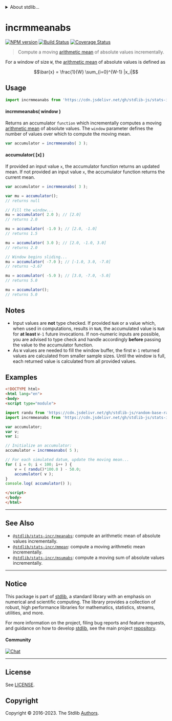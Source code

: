 <!--

@license Apache-2.0

Copyright (c) 2018 The Stdlib Authors.

Licensed under the Apache License, Version 2.0 (the "License");
you may not use this file except in compliance with the License.
You may obtain a copy of the License at

   http://www.apache.org/licenses/LICENSE-2.0

Unless required by applicable law or agreed to in writing, software
distributed under the License is distributed on an "AS IS" BASIS,
WITHOUT WARRANTIES OR CONDITIONS OF ANY KIND, either express or implied.
See the License for the specific language governing permissions and
limitations under the License.

-->


<details>
  <summary>
    About stdlib...
  </summary>
  <p>We believe in a future in which the web is a preferred environment for numerical computation. To help realize this future, we've built stdlib. stdlib is a standard library, with an emphasis on numerical and scientific computation, written in JavaScript (and C) for execution in browsers and in Node.js.</p>
  <p>The library is fully decomposable, being architected in such a way that you can swap out and mix and match APIs and functionality to cater to your exact preferences and use cases.</p>
  <p>When you use stdlib, you can be absolutely certain that you are using the most thorough, rigorous, well-written, studied, documented, tested, measured, and high-quality code out there.</p>
  <p>To join us in bringing numerical computing to the web, get started by checking us out on <a href="https://github.com/stdlib-js/stdlib">GitHub</a>, and please consider <a href="https://opencollective.com/stdlib">financially supporting stdlib</a>. We greatly appreciate your continued support!</p>
</details>

# incrmmeanabs

[![NPM version][npm-image]][npm-url] [![Build Status][test-image]][test-url] [![Coverage Status][coverage-image]][coverage-url] <!-- [![dependencies][dependencies-image]][dependencies-url] -->

> Compute a moving [arithmetic mean][arithmetic-mean] of absolute values incrementally.

<section class="intro">

For a window of size `W`, the [arithmetic mean][arithmetic-mean] of absolute values is defined as

<!-- <equation class="equation" label="eq:arithmetic_mean_absolute_values" align="center" raw="\bar{x} = \frac{1}{W} \sum_{i=0}^{W-1} |x_i|" alt="Equation for the arithmetic mean of absolute values."> -->

```math
\bar{x} = \frac{1}{W} \sum_{i=0}^{W-1} |x_i|
```

<!-- <div class="equation" align="center" data-raw-text="\bar{x} = \frac{1}{W} \sum_{i=0}^{W-1} |x_i|" data-equation="eq:arithmetic_mean_absolute_values">
    <img src="https://cdn.jsdelivr.net/gh/stdlib-js/stdlib@320a89534d4f59b82d162f31e968222555dae2f7/lib/node_modules/@stdlib/stats/incr/mmeanabs/docs/img/equation_arithmetic_mean_absolute_values.svg" alt="Equation for the arithmetic mean of absolute values.">
    <br>
</div> -->

<!-- </equation> -->

</section>

<!-- /.intro -->



<section class="usage">

## Usage

```javascript
import incrmmeanabs from 'https://cdn.jsdelivr.net/gh/stdlib-js/stats-incr-mmeanabs@v0.1.0-esm/index.mjs';
```

#### incrmmeanabs( window )

Returns an accumulator `function` which incrementally computes a moving [arithmetic mean][arithmetic-mean] of absolute values. The `window` parameter defines the number of values over which to compute the moving mean.

```javascript
var accumulator = incrmmeanabs( 3 );
```

#### accumulator( \[x] )

If provided an input value `x`, the accumulator function returns an updated mean. If not provided an input value `x`, the accumulator function returns the current mean.

```javascript
var accumulator = incrmmeanabs( 3 );

var mu = accumulator();
// returns null

// Fill the window...
mu = accumulator( 2.0 ); // [2.0]
// returns 2.0

mu = accumulator( -1.0 ); // [2.0, -1.0]
// returns 1.5

mu = accumulator( 3.0 ); // [2.0, -1.0, 3.0]
// returns 2.0

// Window begins sliding...
mu = accumulator( -7.0 ); // [-1.0, 3.0, -7.0]
// returns ~3.67

mu = accumulator( -5.0 ); // [3.0, -7.0, -5.0]
// returns 5.0

mu = accumulator();
// returns 5.0
```

</section>

<!-- /.usage -->

<section class="notes">

## Notes

-   Input values are **not** type checked. If provided `NaN` or a value which, when used in computations, results in `NaN`, the accumulated value is `NaN` for **at least** `W-1` future invocations. If non-numeric inputs are possible, you are advised to type check and handle accordingly **before** passing the value to the accumulator function.
-   As `W` values are needed to fill the window buffer, the first `W-1` returned values are calculated from smaller sample sizes. Until the window is full, each returned value is calculated from all provided values.

</section>

<!-- /.notes -->

<section class="examples">

## Examples

<!-- eslint no-undef: "error" -->

```html
<!DOCTYPE html>
<html lang="en">
<body>
<script type="module">

import randu from 'https://cdn.jsdelivr.net/gh/stdlib-js/random-base-randu@esm/index.mjs';
import incrmmeanabs from 'https://cdn.jsdelivr.net/gh/stdlib-js/stats-incr-mmeanabs@v0.1.0-esm/index.mjs';

var accumulator;
var v;
var i;

// Initialize an accumulator:
accumulator = incrmmeanabs( 5 );

// For each simulated datum, update the moving mean...
for ( i = 0; i < 100; i++ ) {
    v = ( randu()*100.0 ) - 50.0;
    accumulator( v );
}
console.log( accumulator() );

</script>
</body>
</html>
```

</section>

<!-- /.examples -->

<!-- Section for related `stdlib` packages. Do not manually edit this section, as it is automatically populated. -->

<section class="related">

* * *

## See Also

-   <span class="package-name">[`@stdlib/stats-incr/meanabs`][@stdlib/stats/incr/meanabs]</span><span class="delimiter">: </span><span class="description">compute an arithmetic mean of absolute values incrementally.</span>
-   <span class="package-name">[`@stdlib/stats-incr/mmean`][@stdlib/stats/incr/mmean]</span><span class="delimiter">: </span><span class="description">compute a moving arithmetic mean incrementally.</span>
-   <span class="package-name">[`@stdlib/stats-incr/msumabs`][@stdlib/stats/incr/msumabs]</span><span class="delimiter">: </span><span class="description">compute a moving sum of absolute values incrementally.</span>

</section>

<!-- /.related -->

<!-- Section for all links. Make sure to keep an empty line after the `section` element and another before the `/section` close. -->


<section class="main-repo" >

* * *

## Notice

This package is part of [stdlib][stdlib], a standard library with an emphasis on numerical and scientific computing. The library provides a collection of robust, high performance libraries for mathematics, statistics, streams, utilities, and more.

For more information on the project, filing bug reports and feature requests, and guidance on how to develop [stdlib][stdlib], see the main project [repository][stdlib].

#### Community

[![Chat][chat-image]][chat-url]

---

## License

See [LICENSE][stdlib-license].


## Copyright

Copyright &copy; 2016-2023. The Stdlib [Authors][stdlib-authors].

</section>

<!-- /.stdlib -->

<!-- Section for all links. Make sure to keep an empty line after the `section` element and another before the `/section` close. -->

<section class="links">

[npm-image]: http://img.shields.io/npm/v/@stdlib/stats-incr-mmeanabs.svg
[npm-url]: https://npmjs.org/package/@stdlib/stats-incr-mmeanabs

[test-image]: https://github.com/stdlib-js/stats-incr-mmeanabs/actions/workflows/test.yml/badge.svg?branch=v0.1.0
[test-url]: https://github.com/stdlib-js/stats-incr-mmeanabs/actions/workflows/test.yml?query=branch:v0.1.0

[coverage-image]: https://img.shields.io/codecov/c/github/stdlib-js/stats-incr-mmeanabs/main.svg
[coverage-url]: https://codecov.io/github/stdlib-js/stats-incr-mmeanabs?branch=main

<!--

[dependencies-image]: https://img.shields.io/david/stdlib-js/stats-incr-mmeanabs.svg
[dependencies-url]: https://david-dm.org/stdlib-js/stats-incr-mmeanabs/main

-->

[chat-image]: https://img.shields.io/gitter/room/stdlib-js/stdlib.svg
[chat-url]: https://app.gitter.im/#/room/#stdlib-js_stdlib:gitter.im

[stdlib]: https://github.com/stdlib-js/stdlib

[stdlib-authors]: https://github.com/stdlib-js/stdlib/graphs/contributors

[umd]: https://github.com/umdjs/umd
[es-module]: https://developer.mozilla.org/en-US/docs/Web/JavaScript/Guide/Modules

[deno-url]: https://github.com/stdlib-js/stats-incr-mmeanabs/tree/deno
[umd-url]: https://github.com/stdlib-js/stats-incr-mmeanabs/tree/umd
[esm-url]: https://github.com/stdlib-js/stats-incr-mmeanabs/tree/esm
[branches-url]: https://github.com/stdlib-js/stats-incr-mmeanabs/blob/main/branches.md

[stdlib-license]: https://raw.githubusercontent.com/stdlib-js/stats-incr-mmeanabs/main/LICENSE

[arithmetic-mean]: https://en.wikipedia.org/wiki/Arithmetic_mean

<!-- <related-links> -->

[@stdlib/stats/incr/meanabs]: https://github.com/stdlib-js/stats-incr-meanabs/tree/esm

[@stdlib/stats/incr/mmean]: https://github.com/stdlib-js/stats-incr-mmean/tree/esm

[@stdlib/stats/incr/msumabs]: https://github.com/stdlib-js/stats-incr-msumabs/tree/esm

<!-- </related-links> -->

</section>

<!-- /.links -->
